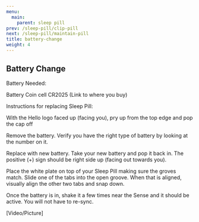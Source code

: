 ```yaml
---
menu:
  main:
    parent: sleep pill
prev: /sleep-pill/clip-pill
next: /sleep-pill/maintain-pill
title: battery-change
weight: 4
---
```


## Battery Change

Battery Needed:


Battery Coin cell CR2025 (Link to where you buy)

Instructions for replacing Sleep Pill:


With the Hello logo faced up (facing you), pry up from the top edge and pop the cap off

Remove the battery. Verify you have the right type of battery by looking at the number on it.

Replace with new battery. Take your new battery and pop it back in. The positive (+) sign should be right side up (facing out towards you).

Place the white plate on top of your Sleep Pill making sure the groves match.  Slide one of the tabs into the open groove. When that is aligned, visually align the other two tabs and snap down.

Once the battery is in, shake it a few times near the Sense and it should be active. You will not have to re-sync.


[Video/Picture]
